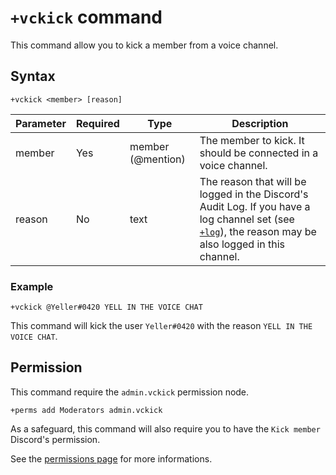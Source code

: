 # `+vckick` command
This command allow you to kick a member from a voice channel.

## Syntax
```
+vckick <member> [reason]
```
Parameter | Required | Type               | Description
----------|----------|--------------------|--------------------------------------------------
member    | Yes      | member (@mention)  | The member to kick. It should be connected in a voice channel.
reason    | No       | text               | The reason that will be logged in the Discord's Audit Log. If you have a log channel set (see [`+log`](/commands/settings/log.md)), the reason may be also logged in this channel.

### Example
```
+vckick @Yeller#0420 YELL IN THE VOICE CHAT
```
This command will kick the user `Yeller#0420` with the reason `YELL IN THE VOICE CHAT`.

## Permission
This command require the `admin.vckick` permission node.
```
+perms add Moderators admin.vckick
```
As a safeguard, this command will also require you to have the `Kick member` Discord's permission.

See the [permissions page](/permissions.md) for more informations.
